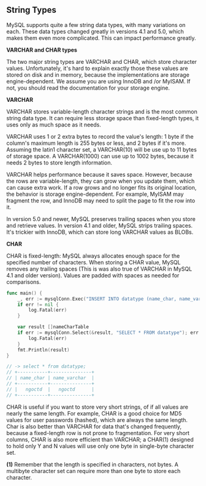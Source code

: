 ## String Types

MySQL supports quite a few string data types, with many variations on each. These data types changed greatly in versions 4.1 and 5.0, which makes them even more complicated. This can impact performance greatly.

**VARCHAR and CHAR types**

The two major string types are VARCHAR and CHAR, which store character values. Unfortunately, it's hard to explain exactly those these values are stored on disk and in memory, because the implementations are storage engine-dependent. We assume you are using InnoDB and /or MyISAM. If not, you should read the documentation for your storage engine.

**VARCHAR**

VARCHAR stores variable-length character strings and is the most common string data type. It can require less storage space than fixed-length types, it uses only as much space as it needs.

VARCHAR uses 1 or 2 extra bytes to record the value's length: 1 byte if the column's maximum length is 255 bytes or less, and 2 bytes if it's more. Assuming the latin1 character set, a VARCHAR(10) will be use up to 11 bytes of storage space. A VARCHAR(1000) can use up to 1002 bytes, because it needs 2 bytes to store length information.

VARCHAR helps performance because it saves space. However, because the rows are variable-length, they can grow when you update them, which can cause extra work. If a row grows and no longer fits its original location, the behavior is storage engine-dependent. For example, MyISAM may fragment the row, and InnoDB may need to split the page to fit the row into it.

In version 5.0 and newer, MySQL preserves trailing spaces when you store and retrieve values. In version 4.1 and older, MySQL strips trailing spaces. It's trickier with InnoDB, which can store long VARCHAR values as BLOBs. 

**CHAR**

CHAR is fixed-length: MySQL always allocates enough space for the specified number of characters. When storing a CHAR value, MySQL removes any trailing spaces (This is was also true of VARCHAR in MySQL 4.1 and older version). Values are padded with spaces as needed for comparisons.

```go
func main() {
	_, err := mysqlConn.Exec("INSERT INTO datatype (name_char, name_varchar) VALUES (?, ?)", "  ngoctd   ", "  ngoctd     ")
	if err != nil {
		log.Fatal(err)
	}

	var result []nameCharTable
	if err := mysqlConn.Select(&result, "SELECT * FROM datatype"); err != nil {
		log.Fatal(err)
	}
	fmt.Println(result)
}

// -> select * from datatype;
// +-----------+---------------+
// | name_char | name_varchar  |
// +-----------+---------------+
// |   ngoctd  |   ngoctd      |
// +-----------+---------------+
```

CHAR is useful if you want to store very short strings, of if all values are nearly the same length. For example, CHAR is a good choice for MD5 values for user passwords (hashed), which are always the same length. Char is also better than VARCHAR for data that's changed frequently, because a fixed-length row is not prone to fragmentation. For very short columns, CHAR is also more efficient than VARCHAR; a CHAR(1) designed to hold only Y and N values will use only one byte in single-byte character set.

**(1)** Remember that the length is specified in characters, not bytes. A multibyte character set can require more than one byte to store each character.
